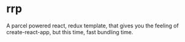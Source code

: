 # rrp
A parcel powered react, redux template, that gives you the feeling of create-react-app, but this time, fast bundling time.
